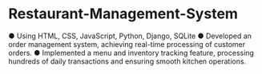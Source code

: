 # Restaurant-Management-System
● Using HTML, CSS, JavaScript, Python, Django, SQLite  ● Developed an order management system, achieving real-time processing of customer orders.  ● Implemented a menu and inventory tracking feature, processing hundreds of daily transactions and ensuring smooth  kitchen operations.
